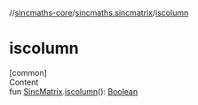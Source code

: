 //[sincmaths-core](../../index.md)/[sincmaths.sincmatrix](index.md)/[iscolumn](iscolumn.md)



# iscolumn  
[common]  
Content  
fun [SincMatrix](../sincmaths/-sinc-matrix/index.md).[iscolumn](iscolumn.md)(): [Boolean](https://kotlinlang.org/api/latest/jvm/stdlib/kotlin/-boolean/index.html)  



